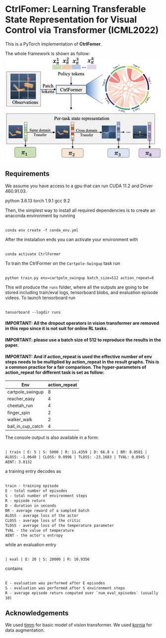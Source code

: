 # CtrlFomer: Learning Transferable State Representation for Visual Control via Transformer (ICML2022)

This is a PyTorch implementation of **CtrlFomer**.

The whole framework is shown as follow:
![CtrlFomer Framework](pngs/framework.PNG)

## Requirements

We assume you have access to a gpu that can run CUDA 11.2 and Driver 460.91.03.

python 3.6.13
torch  1.9.1
gcc    9.2

Then, the simplest way to install all required dependencies is to create an anaconda environment by running


```

conda env create -f conda_env.yml

```

After the instalation ends you can activate your environment with
```

conda activate CtrlFormer

```



To train the CtrlFormer on the `Cartpole-Swingup` task run
```

python train.py env=cartpole_swingup batch_size=512 action_repeat=8

```


This will produce the `runs` folder, where all the outputs are going to be stored including train/eval logs, tensorboard blobs, and evaluation episode videos. To launch tensorboard run
```

tensorboard --logdir runs

```

#### IMPORTANT: All the dropout operators in vision transformer are removed in this repo since it is not suit for online RL tasks. 

#### IMPORTANT: please use a batch size of 512 to reproduce the results in the paper.

#### IMPORTANT: And if action_repeat is used the effective number of env steps needs to be multiplied by action_repeat in the result graphs. This is a common practice for a fair comparison. The hyper-parameters of action_repeat for different task is set as follow:
|  Env   | action_repeat  |
|  ----  | ----  |
| cartpole_swingup  | 8 |
| reacher_easy  | 4 |
| cheetah_run  | 4 |
| finger_spin  | 2 |
| walker_walk  | 2 |
| ball_in_cup_catch  | 4 |


The console output is also available in a form:
```

| train | E: 5 | S: 5000 | R: 11.4359 | D: 66.8 s | BR: 0.0581 | ALOSS: -1.0640 | CLOSS: 0.0996 | TLOSS: -23.1683 | TVAL: 0.0945 | AENT: 3.8132

```
a training entry decodes as
```

train - training episode
E - total number of episodes
S - total number of environment steps
R - episode return
D - duration in seconds
BR - average reward of a sampled batch
ALOSS - average loss of the actor
CLOSS - average loss of the critic
TLOSS - average loss of the temperature parameter
TVAL - the value of temperature
AENT - the actor's entropy

```
while an evaluation entry
```

| eval | E: 20 | S: 20000 | R: 10.9356

```
contains
```

E - evaluation was performed after E episodes
S - evaluation was performed after S environment steps
R - average episode return computed over `num_eval_episodes` (usually 10)

```


## Acknowledgements
We used [timm](https://github.com/rwightman/pytorch-image-models) for basic model of vision transformer.
We used [kornia](https://github.com/kornia/kornia) for data augmentation.
